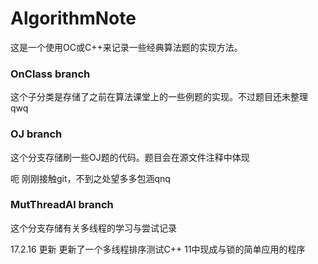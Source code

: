# AlgorithmNote
这是一个使用OC或C++来记录一些经典算法题的实现方法。
### OnClass branch
这个子分类是存储了之前在算法课堂上的一些例题的实现。不过题目还未整理qwq

### OJ branch
这个分支存储刷一些OJ题的代码。题目会在源文件注释中体现

呃 刚刚接触git，不到之处望多多包涵qnq

### MutThreadAl branch
这个分支存储有关多线程的学习与尝试记录

17.2.16 更新 更新了一个多线程排序测试C++ 11中现成与锁的简单应用的程序                                                                        
